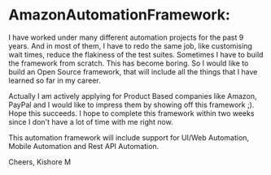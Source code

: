 # AmazonAutomationFramework:

I have worked under many different automation projects for the past 9 years. And in most of them, I have to redo the same job, like customising wait times, reduce the flakiness of the test suites. Sometimes I have to build the framework from scratch. This has become boring. So I would like to build an Open Source framework, that will include all the things that I have learned so far in my career.

Actually I am actively applying for Product Based companies like Amazon, PayPal and I would like to impress them by showing off this framework ;). Hope this succeeds. I hope to complete this framework within two weeks since I don't have a lot of time with me right now.

This automation framework will include support for UI/Web Automation, Mobile Automation and Rest API Automation.

Cheers,
Kishore M
